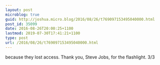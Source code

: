 ```yaml
---
layout: post
microblog: true
guid: http://joshua.micro.blog/2016/08/26/t769097153495040000.html
post_id: 35099
date: 2016-08-26T20:00:25+1100
lastmod: 2019-07-30T17:41:21+1100
type: post
url: /2016/08/26/t769097153495040000.html
---
```

because they lost access. Thank you, Steve Jobs, for the flashlight. 3/3
